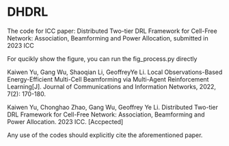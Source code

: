 # DHDRL

The code for ICC paper: Distributed Two-tier DRL Framework for Cell-Free Network: Association, Beamforming and Power Allocation, submitted in 2023 ICC


For qucikly show the figure, you can run the fig_process.py directly



Kaiwen Yu, Gang Wu, Shaoqian Li, GeoffreyYe Li. Local Observations-Based Energy-Efficient Multi-Cell Beamforming via Multi-Agent Reinforcement Learning[J]. Journal of Communications and Information Networks, 2022, 7(2): 170-180.

Kaiwen Yu, Chonghao Zhao, Gang Wu, Geoffrey Ye Li. Distributed Two-tier DRL Framework for Cell-Free Network: Association, Beamforming and Power Allocation. 2023 ICC. [Accpected]

Any use of the codes should explicitly cite the aforementioned paper.
